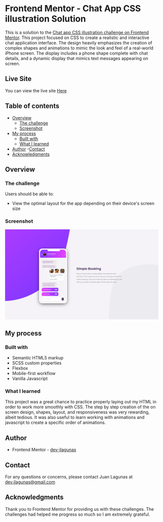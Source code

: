 # Frontend Mentor - Chat App CSS illustration Solution

This is a solution to the [Chat app CSS illustration challenge on Frontend Mentor](https://www.frontendmentor.io/challenges/chat-app-css-illustration-O5auMkFqY). This project focused on CSS to create a realistic and interactive chat application interface. The design heavily emphasizes the creation of complex shapes and animations to mimic the look and feel of a real-world iPhone screen.
The display includes a phone shape complete with chat details, and a dynamic display that mimics text messages appearing on screen.

## Live Site

You can view the live site [Here](https://dev-jlagunas.github.io/visual-chat/)

## Table of contents

- [Overview](#overview)
  - [The challenge](#the-challenge)
  - [Screenshot](#screenshot)
- [My process](#my-process)
  - [Built with](#built-with)
  - [What I learned](#what-i-learned)
- [Author](#author) -[Contact](#contact)
- [Acknowledgments](#acknowledgments)

## Overview

### The challenge

Users should be able to:

- View the optimal layout for the app depending on their device's screen size

### Screenshot

![Project Screenshot](public/chat-screenshot.png)

## My process

### Built with

- Semantic HTML5 markup
- SCSS custom properties
- Flexbox
- Mobile-first workflow
- Vanilla Javascript

### What I learned

This project was a great chance to practice properly laying out my HTML in order to work more smoothly with CSS. The step by step creation of the on screen design, shapes, layout, and responsiveness was very rewarding, albeit tedious. It was also useful to learn working with animations and javascript to create a specific order of animations.

## Author

- Frontend Mentor - [dev-jlagunas](https://www.frontendmentor.io/profile/dev-jlagunas)

## Contact

For any questions or concerns, please contact Juan Lagunas at dev.jlagunas@gmail.com

## Acknowledgments

Thank you to Frontend Mentor for providing us with these challenges. The challenges had helped me progress so much so I am extremely grateful.
